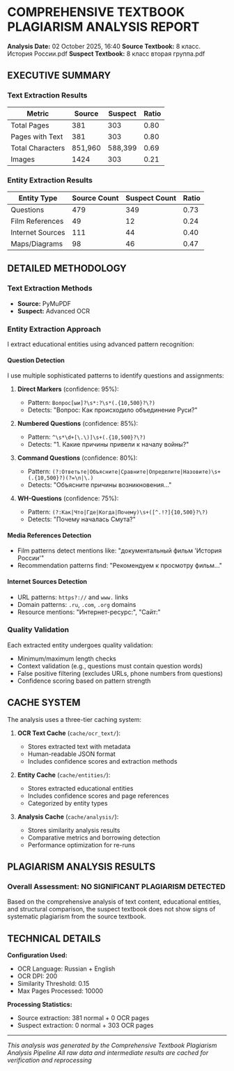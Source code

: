 # COMPREHENSIVE TEXTBOOK PLAGIARISM ANALYSIS REPORT

**Analysis Date:** 02 October 2025, 16:40
**Source Textbook:** 8 класс. История России.pdf
**Suspect Textbook:** 8 класс вторая группа.pdf

## EXECUTIVE SUMMARY

### Text Extraction Results
| Metric | Source | Suspect | Ratio |
|--------|---------|---------|--------|
| Total Pages | 381 | 303 | 0.80 |
| Pages with Text | 381 | 303 | 0.80 |
| Total Characters | 851,960 | 588,399 | 0.69 |
| Images | 1424 | 303 | 0.21 |

### Entity Extraction Results
| Entity Type | Source Count | Suspect Count | Ratio |
|-------------|--------------|---------------|--------|
| Questions | 479 | 349 | 0.73 |
| Film References | 49 | 12 | 0.24 |
| Internet Sources | 111 | 44 | 0.40 |
| Maps/Diagrams | 98 | 46 | 0.47 |

## DETAILED METHODOLOGY

### Text Extraction Methods
- **Source:** PyMuPDF
- **Suspect:** Advanced OCR

### Entity Extraction Approach
I extract educational entities using advanced pattern recognition:

#### Question Detection
I use multiple sophisticated patterns to identify questions and assignments:

1. **Direct Markers** (confidence: 95%): 
   - Pattern: `Вопрос[ыи]?\s*:?\s*(.{10,500}?\?)`
   - Detects: "Вопрос: Как происходило объединение Руси?"

2. **Numbered Questions** (confidence: 85%):
   - Pattern: `^\s*\d+[\.\)]\s+(.{10,500}?\?)`
   - Detects: "1. Какие причины привели к началу войны?"

3. **Command Questions** (confidence: 80%):
   - Pattern: `(?:Ответьте|Объясните|Сравните|Определите|Назовите)\s+(.{10,500}?)(?=\n|\.)`
   - Detects: "Объясните причины возникновения..."

4. **WH-Questions** (confidence: 75%):
   - Pattern: `(?:Как|Что|Где|Когда|Почему)\s+([^.!?]{10,500}?\?)`
   - Detects: "Почему началась Смута?"

#### Media References Detection
- Film patterns detect mentions like: "документальный фильм 'История России'"
- Recommendation patterns find: "Рекомендуем к просмотру фильм..."

#### Internet Sources Detection
- URL patterns: `https?://` and `www.` links
- Domain patterns: `.ru`, `.com`, `.org` domains
- Resource mentions: "Интернет-ресурс:", "Сайт:"

### Quality Validation
Each extracted entity undergoes quality validation:
- Minimum/maximum length checks
- Context validation (e.g., questions must contain question words)
- False positive filtering (excludes URLs, phone numbers from questions)
- Confidence scoring based on pattern strength

## CACHE SYSTEM

The analysis uses a three-tier caching system:

1. **OCR Text Cache** (`cache/ocr_text/`): 
   - Stores extracted text with metadata
   - Human-readable JSON format
   - Includes confidence scores and extraction methods

2. **Entity Cache** (`cache/entities/`):
   - Stores extracted educational entities
   - Includes confidence scores and page references
   - Categorized by entity types

3. **Analysis Cache** (`cache/analysis/`):
   - Stores similarity analysis results
   - Comparative metrics and borrowing detection
   - Performance optimization for re-runs

## PLAGIARISM ANALYSIS RESULTS

### Overall Assessment: **NO SIGNIFICANT PLAGIARISM DETECTED**

Based on the comprehensive analysis of text content, educational entities, and structural comparison, the suspect textbook does not show signs of systematic plagiarism from the source textbook.

## TECHNICAL DETAILS

**Configuration Used:**
- OCR Language: Russian + English
- OCR DPI: 200
- Similarity Threshold: 0.15
- Max Pages Processed: 10000

**Processing Statistics:**
- Source extraction: 381 normal + 0 OCR pages
- Suspect extraction: 0 normal + 303 OCR pages

---
*This analysis was generated by the Comprehensive Textbook Plagiarism Analysis Pipeline*
*All raw data and intermediate results are cached for verification and reprocessing*

